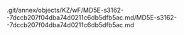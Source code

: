.git/annex/objects/KZ/wF/MD5E-s3162--7dccb207f04dba74d0211c6db5dfb5ac.md/MD5E-s3162--7dccb207f04dba74d0211c6db5dfb5ac.md